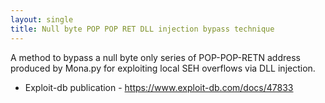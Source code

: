 ```yaml
---
layout: single
title: Null byte POP POP RET DLL injection bypass technique
---
```


A method to bypass a null byte only series of POP-POP-RETN address produced by Mona.py for exploiting local SEH overflows via DLL injection.

- Exploit-db publication - https://www.exploit-db.com/docs/47833

<object data="https://github.com/FULLSHADE/FULLSHADE.github.io/blob/master/static/null_paper.pdf" type="application/pdf" width="820px" height="800px">
</object>
